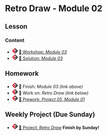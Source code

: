 # Retro Draw - Module 02

## Lesson
<!-- - ![FSA](/logo.png) [📺 Lecture]() -->
<!-- - ### Demo -->
<!-- - ![FSA](/logo.png) [👾 Demo Page](demo.html) -->
<!-- - ![FSA](/logo.png) [👾 Demo Code (JS)](demo.js) -->
<!-- - ![FSA](/logo.png) [👾 Demo CSS](demo.css) -->
### Content
- ![FSA](/logo.png) [🔬 Workshop: *Module 03*](https://learn.fullstackacademy.com/workshop/5e3af753b43d2800048a60b9/content/5e3af753b43d2800048a60c2/text)
- ![FSA](/logo.png) [👾 Solution: *Module 03*](https://learn.fullstackacademy.com/workshop/5e3af753b43d2800048a60b9/content/5e3af754b43d2800048a60cc/text)

## Homework
- ![FSA](/logo.png) 🔬 Finish: *Module 03 (link above)*
- ![FSA](/logo.png) 🔬 Work on: *Retro Draw (link below)*
- ![FSA](/logo.png) [📖 Prework: *Project 05, Module 01*](https://learn.fullstackacademy.com/workshop/5e456682295c680004732b16/content/5e456682295c680004732b1d/text)

## Weekly Project (Due Sunday)
- ![FSA](/logo.png) [🔬 Project: *Retro Draw*](https://learn.fullstackacademy.com/workshop/5e39a062dc73d200043257d2/content/5e39a062dc73d200043257e4/text) __Finish by Sunday!__

